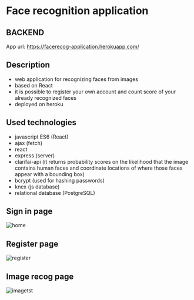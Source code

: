 # Face recognition application 
## BACKEND

App url: https://facerecog-application.herokuapp.com/


## Description
- web application for recognizing faces from images
- based on React
- it is possible to register your own account and count score of your already recognized faces
- deployed on heroku

## Used technologies
- javascript ES6 (React)
- ajax (fetch)
- react
- express (server)
- clarifai-api (it returns probability scores on the likelihood that the image contains human faces and coordinate locations      of where those faces appear with a bounding box)
- bcrypt (used for hashing passwords)
- knex (js database)
- relational database (PostgreSQL)

## Sign in page
![home](https://user-images.githubusercontent.com/45901583/63957516-d0442280-ca88-11e9-8698-d7ae2a839b91.PNG)

## Register page
![register](https://user-images.githubusercontent.com/45901583/63957758-53657880-ca89-11e9-9137-00575b59abd9.PNG)

## Image recog page
![imagetst](https://user-images.githubusercontent.com/45901583/63957764-55c7d280-ca89-11e9-865e-139005ed7978.PNG)
